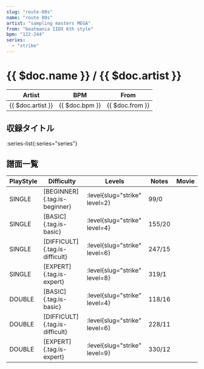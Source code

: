 ```yaml
---
slug: "route-80s"
name: "route 80s"
artist: "sampling masters MEGA"
from: "beatmania IIDX 6th style"
bpm: "122-244"
series:
  - "strike"
---
```


# {{ $doc.name }} / {{ $doc.artist }}

|Artist|BPM|From|
|------|---|----|
|{{ $doc.artist }}|{{ $doc.bpm }}|{{ $doc.from }}|

## 収録タイトル

:series-list{:series="series"}

## 譜面一覧

|PlayStyle|Difficulty|Levels|Notes|Movie|
|---------|----------|------|-----|-----|
|SINGLE|[BEGINNER]{.tag.is-beginner}|<div class="field is-grouped is-grouped-multiline"> :level{slug="strike" level=2}</div>|99/0||
|SINGLE|[BASIC]{.tag.is-basic}|<div class="field is-grouped is-grouped-multiline"> :level{slug="strike" level=4}</div>|155/20||
|SINGLE|[DIFFICULT]{.tag.is-difficult}|<div class="field is-grouped is-grouped-multiline"> :level{slug="strike" level=6}</div>|247/15||
|SINGLE|[EXPERT]{.tag.is-expert}|<div class="field is-grouped is-grouped-multiline"> :level{slug="strike" level=8}</div>|319/1||
|DOUBLE|[BASIC]{.tag.is-basic}|<div class="field is-grouped is-grouped-multiline"> :level{slug="strike" level=4}</div>|118/16||
|DOUBLE|[DIFFICULT]{.tag.is-difficult}|<div class="field is-grouped is-grouped-multiline"> :level{slug="strike" level=6}</div>|228/11||
|DOUBLE|[EXPERT]{.tag.is-expert}|<div class="field is-grouped is-grouped-multiline"> :level{slug="strike" level=9}</div>|330/12||
